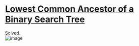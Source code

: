 # [Lowest Common Ancestor of a Binary Search Tree](https://leetcode.com/problems/lowest-common-ancestor-of-a-binary-search-tree/)
Solved.\
![image](https://user-images.githubusercontent.com/45922387/184350759-d7b7f137-36f0-453a-8919-d2bb5935689a.png)
